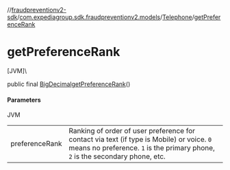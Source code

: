 //[fraudpreventionv2-sdk](../../../index.md)/[com.expediagroup.sdk.fraudpreventionv2.models](../index.md)/[Telephone](index.md)/[getPreferenceRank](get-preference-rank.md)

# getPreferenceRank

[JVM]\

public final [BigDecimal](https://docs.oracle.com/javase/8/docs/api/java/math/BigDecimal.html)[getPreferenceRank](get-preference-rank.md)()

#### Parameters

JVM

| | |
|---|---|
| preferenceRank | Ranking of order of user preference for contact via text (if type is Mobile) or voice.  `0` means no preference.  `1` is the primary phone, `2` is the secondary phone, etc. |
